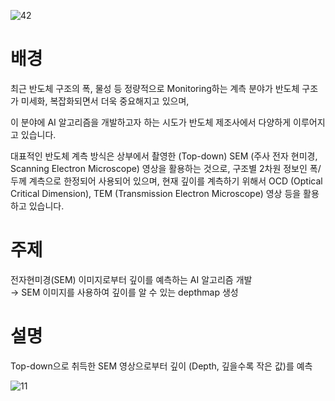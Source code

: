 ![42](https://user-images.githubusercontent.com/86766081/192209474-ca5aa262-443d-4bee-819e-e03dac4274e8.png)


# 배경
최근 반도체 구조의 폭, 물성 등 정량적으로 Monitoring하는 계측 분야가 반도체 구조가 미세화, 복잡화되면서 더욱 중요해지고 있으며, 

이 분야에 AI 알고리즘을 개발하고자 하는 시도가 반도체 제조사에서 다양하게 이루어지고 있습니다.

대표적인 반도체 계측 방식은 상부에서 촬영한 (Top-down) SEM (주사 전자 현미경, Scanning Electron Microscope) 영상을 활용하는 것으로, 구조별 2차원 정보인 폭/두께 계측으로 한정되어 사용되어 있으며, 현재 깊이를 계측하기 위해서 OCD (Optical Critical Dimension), TEM (Transmission Electron Microscope) 영상 등을 활용하고 있습니다.

# 주제
전자현미경(SEM) 이미지로부터 깊이를 예측하는 AI 알고리즘 개발  
→ SEM 이미지를 사용하여 깊이를 알 수 있는 depthmap 생성

# 설명
Top-down으로 취득한 SEM 영상으로부터 깊이 (Depth, 깊을수록 작은 값)를 예측

![11](https://user-images.githubusercontent.com/86766081/192205323-bbbf738c-eae7-44a1-8d0f-cba5dc0d6eeb.png)

